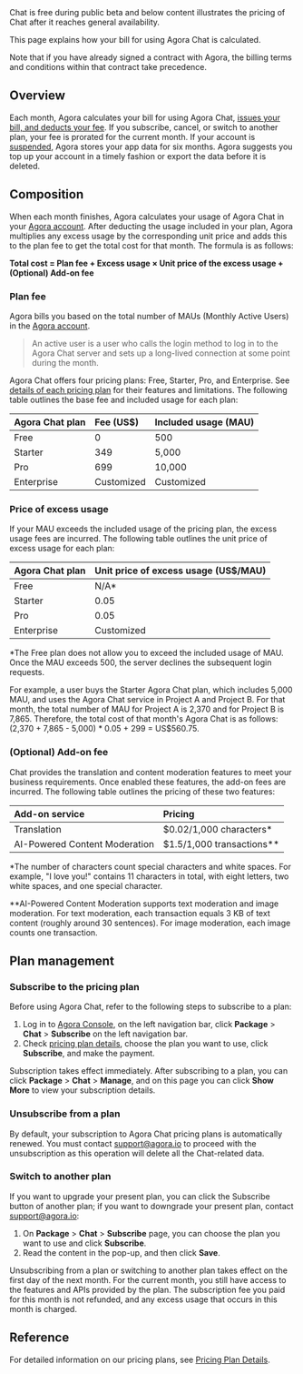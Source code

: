 <div class="alert note">Chat is free during public beta and below content illustrates the pricing of Chat after it reaches general availability.</div>

This page explains how your bill for using Agora Chat is calculated.

Note that if you have already signed a contract with Agora, the billing terms and conditions within that contract take precedence.

## Overview

Each month, Agora calculates your bill for using Agora Chat, [issues your bill, and deducts your fee](https://docs.agora.io/en/agora-chat/faq/billing_account). If you subscribe, cancel, or switch to another plan, your fee is prorated for the current month. If your account is [suspended](https://docs.agora.io/en/agora-chat/faq/billing_account?platform=All%20Platforms), Agora stores your app data for six months. Agora suggests you top up your account in a timely fashion or export the data before it is deleted.

## Composition

When each month finishes, Agora calculates your usage of Agora Chat in your [Agora account](https://docs.agora.io/en/Agora%20Platform/get_appid_token?platform=Android#create-an-agora-account). After deducting the usage included in your plan, Agora multiplies any excess usage by the corresponding unit price and adds this to the plan fee to get the total cost for that month. The formula is as follows:

**Total cost = Plan fee + Excess usage × Unit price of the excess usage + (Optional) Add-on fee** 

### Plan fee

Agora bills you based on the total number of MAUs (Monthly Active Users) in the [Agora account](https://docs.agora.io/en/Agora%20Platform/get_appid_token?platform=Android#create-an-agora-account).

> An active user is a user who calls the login method to log in to the Agora Chat server and sets up a long-lived connection at some point during the month.

Agora Chat offers four pricing plans: Free, Starter, Pro, and Enterprise. See [details of each pricing plan](./agora_chat_plan) for their features and limitations. The following table outlines the base fee and included usage for each plan:

| Agora Chat plan | Fee (US$)  | Included usage (MAU) | 
| :-------------- | :--------- | :------------------- | 
| Free            | 0          | 500                  | 
| Starter         | 349        | 5,000                | 
| Pro             | 699        | 10,000                | 
| Enterprise      | Customized | Customized           | 


### Price of excess usage

If your MAU exceeds the included usage of the pricing plan, the excess usage fees are incurred. The following table outlines the unit price of excess usage for each plan:

| Agora Chat plan | Unit price of excess usage (US$/MAU) |
| :-------------- | :----------------------------------- |
| Free            |    N/A*       |
| Starter         | 0.05     |
| Pro             | 0.05        |
| Enterprise      | Customized           |

*The Free plan does not allow you to exceed the included usage of MAU. Once the MAU exceeds 500, the server declines the subsequent login requests.

For example, a user buys the Starter Agora Chat plan, which includes 5,000 MAU, and uses the Agora Chat service in Project A and Project B. For that month, the total number of MAU for Project A is 2,370 and for Project B is 7,865. Therefore, the total cost of that month's Agora Chat is as follows: (2,370 + 7,865 - 5,000) * 0.05 + 299 = US$560.75.


### (Optional) Add-on fee

Chat provides the translation and content moderation features to meet your business requirements. Once enabled these features, the add-on fees are incurred. The following table outlines the pricing of these two features:

| Add-on service | Pricing |
| :-------------- | :----------------------------------- |
| Translation | $0.02/1,000 characters* |
| AI-Powered Content Moderation | $1.5/1,000 transactions** |

*The number of characters count special characters and white spaces. For example, "I love you!" contains 11 characters in total, with eight letters, two white spaces, and one special character.  

**AI-Powered Content Moderation supports text moderation and image moderation. For text moderation, each transaction equals 3 KB of text content (roughly around 30 sentences). For image moderation, each image counts one transaction.

## Plan management

### Subscribe to the pricing plan

Before using Agora Chat, refer to the following steps to subscribe to a plan:

1. Log in to [Agora Console](https://console.agora.io/), on the left navigation bar, click **Package** > **Chat** > **Subscribe** on the left navigation bar.
2. Check [pricing plan details](./agora_chat_plan?platform=All%20Platforms), choose the plan you want to use, click **Subscribe**, and make the payment.

Subscription takes effect immediately. After subscribing to a plan, you can click **Package** > **Chat** > **Manage**, and on this page you can click **Show More** to view your subscription details.


### Unsubscribe from a plan

By default, your subscription to Agora Chat pricing plans is automatically renewed. You must contact [support@agora.io](mailto:support@agora.io) to proceed with the unsubscription as this operation will delete all the Chat-related data.


### Switch to another plan

If you want to upgrade your present plan, you can click the Subscribe button of another plan; if you want to downgrade your present plan, contact [support@agora.io](mailto:support@agora.io):

1. On **Package** > **Chat** > **Subscribe** page, you can choose the plan you want to use and click **Subscribe**.
2. Read the content in the pop-up, and then click **Save**.

Unsubscribing from a plan or switching to another plan takes effect on the first day of the next month. For the current month, you still have access to the features and APIs provided by the plan. The subscription fee you paid for this month is not refunded, and any excess usage that occurs in this month is charged.

## Reference

For detailed information on our pricing plans, see [Pricing Plan Details](./agora_chat_plan).